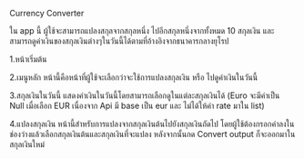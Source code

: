 Currency Converter

ใน app นี้ ผู้ใช้จะสามารถแปลงสกุลจากสกุลหนึ่ง ไปอีกสกุลหนึ่งจากทั้งหมด 10 สกุลเงิน และสามารถดูค่าเงินของสกุลเงินต่างๆในวันนี้ได้ตามที่อ้างอิงจากธนาคารกลางยุโรป

1.หน้าเริ่มต้น


2.เมนูหลัก
หน้านี้คือหน้าที่ผู้ใช้จะเลือกว่าจะใช้การแปลงสกุลเงิน หรือ ไปดูค่าเงินในวันนี้

3.สกุลเงินในวันนี้
แสดงค่าเงินในวันนี้โดยสามารถเลือกดูในแต่ละสกุลเงินได้ (Euro จะมีค่าเป็น Null เมื่อเลือก EUR เนื่องจาก Api มี base เป็น eur และ ไม่ได้ให้ค่า rate มาใน list)

4.แปลงสกุลเงิน
หน้านี้สำหรับการแปลงจากสกุลเงินต้นไปยังสกุลเงินถัดไป โดยผู้ใช้ต้องกรอกค่าลงในช่องว่างแล้วเลือกสกุลเงินต้นและสกุลเงินที่จะแปลง หลังจากนั้นกด Convert    output ก็จะออกมาในสกุลเงินใหม่
